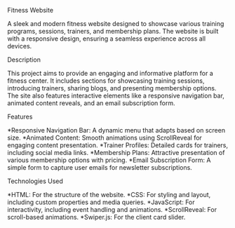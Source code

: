 Fitness Website

  A sleek and modern fitness website designed to showcase various training programs, sessions, trainers, and membership plans. 
The website is built with a responsive design, ensuring a seamless experience across all devices.

Description

  This project aims to provide an engaging and informative platform for a fitness center. It includes sections for showcasing training sessions, 
introducing trainers, sharing blogs, and presenting membership options. The site also features interactive elements like a responsive
navigation bar, animated content reveals, and an email subscription form.

Features

  *Responsive Navigation Bar: A dynamic menu that adapts based on screen size.
  *Animated Content: Smooth animations using ScrollReveal for engaging content presentation.
  *Trainer Profiles: Detailed cards for trainers, including social media links.
  *Membership Plans: Attractive presentation of various membership options with pricing.
  *Email Subscription Form: A simple form to capture user emails for newsletter subscriptions.

Technologies Used

  *HTML: For the structure of the website.
  *CSS: For styling and layout, including custom properties and media queries.
  *JavaScript: For interactivity, including event handling and animations.
  *ScrollReveal: For scroll-based animations.
  *Swiper.js: For the client card slider.
